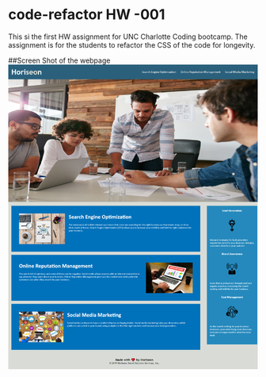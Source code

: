 # code-refactor HW -001

This si the first HW assignment for UNC Charlotte Coding bootcamp.
The assignment is for the students to refactor the CSS of the code for longevity.

##Screen Shot of the webpage
![Image of the webpage](https://raw.githubusercontent.com/diminako/Horiseon---Code-Refactor/main/SEO-image.png)

